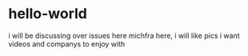 # hello-world
i will be discussing over issues here
michfra here, i will like pics
i want videos and companys to enjoy with
